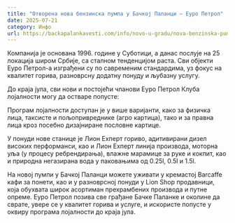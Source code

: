 ```yaml
---
title: "Отворена нова бензинска пумпа у Бачкој Паланци – Еуро Петрол"
date: 2025-07-21
category: Инфо
url: https://backapalankavesti.com/info/novo-u-gradu/nova-benzinska-pumpa-u-backoj-palanci-euro-petrol/
---
```


Компанија је основана 1996. године у Суботици, а данас послује на 25 локација широм Србије, са сталном тенденцијом раста. Сви објекти Еуро Петрол-а изграђени су по савременим стандардима, уз фокус на квалитет горива, разноврсну додатну понуду и љубазну услугу.

До краја јула, сви нови и постојећи чланови Еуро Петрол Клуба лојалности могу да остваре попусте:

Програм лојалности доступан је у више варијанти, како за физичка лица, таксисте и пољопривреднике (агро картица), тако и за правна лица кроз посебно дизајниране пословне картице.

У понуди нове станице је Лион Еxперт гориво, адитивирани дизел високих перформанси, као и Лион Еxперт линија производа, моторна уља (у процесу ребрендирања), влажне марамице за руке и кокпит, као и природна негазирана вода у паковањима од 0.25l, 0.5l и 1.5l.

На новој пумпи у Бачкој Паланци можете уживати у кремастој Barcaffe кафи за понети, као и у разноврсној понуди у Lion Shop продавници, која обухвата широк асортиман прехрамбених производа и путне опреме.
Еуро Петрол позива све грађане Бачке Паланке и околине да сврате, увере се у квалитет горива и услуге, и искористе попусте у оквиру програма лојалности до краја јула.

